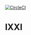 [![CircleCI](https://circleci.com/gh/rdoorn/ixxi/tree/master.svg?style=svg)](https://circleci.com/gh/rdoorn/ixxi/tree/master)

# IXXI
